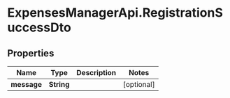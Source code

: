 # ExpensesManagerApi.RegistrationSuccessDto

## Properties

 Name        | Type       | Description | Notes      
-------------|------------|-------------|------------
 **message** | **String** |             | [optional] 


